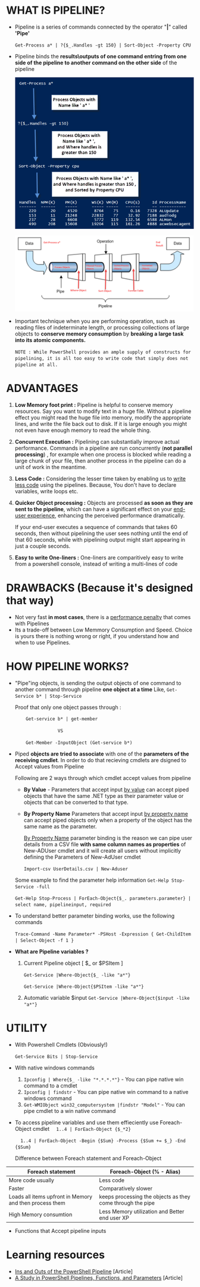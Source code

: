 
# WHAT IS PIPELINE?

* Pipeline is a series of commands connected by the operator "**|**" called **'Pipe'**

    `Get-Process a* | ?{$_.Handles -gt 150} | Sort-Object -Property CPU`

* Pipeline binds the **results\outputs of one command entring from one side of the pipeline to another command on the other side** of the pipeline
    
    ![Example](./Images/PipelineExample.png?raw=true)

    ![Picture](./Images/PictorialView.jpg?raw=true)

* Important technique when you are performing operation, such as reading files of indeterminate length, 
    or processing collections of large objects to **conserve memory consumption** by **breaking a large task into its atomic components.**

   `NOTE : While PowerShell provides an ample supply of constructs for pipelining, it is all too easy to write code that simply does not pipeline at all.`


# ADVANTAGES

1.  **Low Memory foot print :** Pipeline is helpful to conserve memory resources. Say you want to modify text in a huge file. Without a pipeline effect you might read the huge file into memory, modify the appropriate lines, and write the file back out to disk. If it is large enough you might not even have enough memory to read the whole thing.

2.  **Concurrent Execution :** Pipelining can substantially improve actual performance. 
    Commands in a pipeline are run concurrently (**not parallel processing**) , for example when one process is blocked while reading a large chunk of your file, then another process in the pipeline can do a unit of work in the meantime.

3.  **Less Code :** Considering the lesser time taken by enabling us to [write less code](./Example1_basic.ps1) using the pipelines. 
    Because, You don't have to declare variables, write loops etc.

4.  **Quicker Object processing :** Objects are processed **as soon as they are sent to the pipeline**, 
    which can have a significant effect on your [end-user experience](./Example3_UserExperience.ps1), enhancing the perceived performance dramatically. 

     If your end-user executes a sequence of commands that takes 60 seconds, then without pipelining the user sees nothing until the end of that 60 seconds, while with pipelining output might start appearing in just a couple seconds.

5.  **Easy to write One-liners :** One-liners are comparitively easy to write from a powershell console, instead of writing a multi-lines of code



# DRAWBACKS (Because it's designed that way)

*   Not very fast **in most cases**, there is a [performance penalty](./Example2_Speed.ps1) that comes with Pipelines
*   Its a trade-off between Low Memmory Consumption and Speed. 
    Choice is yours there is nothing wrong or right, if you understand how and when to use Pipelines.


# HOW PIPELINE WORKS?

*   "Pipe"ing objects, is sending the output objects of one command to another command 
    through pipeline **one object at a time**
    Like, 
            ` Get-Service b* | Stop-Service `

    Proof that only one object passes through :            
    ```
        Get-service b* | get-member

                    VS 

        Get-Member -InputObject (Get-service b*)
    ```
*   Piped **objects are tried to associate** with one of the **parameters of the receiving cmdlet**.
    In order to do that recieving cmdlets are dsigned to Accept values from Pipeline

    Following are 2 ways through which cmdlet accept values from pipeline
    - **By Value** -
        Parameters that accept input [by value](./Example4_Valuefrompipeline.ps1) can accept piped objects that have the same .NET type as their parameter value or objects that can be converted to that type.
    - **By Property Name**
        Parameters that accept input [by property name](./Example5_ValuebyPropertyName.ps1) can accept piped objects only when a property of the object has the same name as the parameter.

        [By Property Name](./Images/New-aduser.png) parameter binding is the reason we can pipe user details from a CSV file **with same column names as properties** of New-ADUser cmdlet and it will create all users without implicitly defining the Parameters of New-AdUser cmdlet

        `Import-csv UserDetails.csv | New-Aduser`


    Some example to find the parameter help information
    `Get-Help Stop-Service -full`
    
    `Get-Help Stop-Process | ForEach-Object{$_. parameters.parameter} | select name, pipelineinput, required`

*   To understand better parameter binding works, use the following commands

    `Trace-Command -Name Parameter* -PSHost -Expression { Get-ChildItem | Select-Object -f 1 }`

*   **What are Pipeline variables ?**

    1.  Current Pipeline object [ $_ or $PSItem ]
    
        `Get-Service |Where-Object{$_ -like "a*"}`

        `Get-Service |Where-Object{$PSItem -like "a*"}`
    
    2.  Automatic variable $input
        `Get-Service |Where-Object{$input -like "a*"}`

# UTILITY

* With Powershell Cmdlets (Obviously!)

    `Get-Service Bits | Stop-Service`
    
* With native windows commands
    1. `Ipconfig | Where{$_ -like "*.*.*.*"}` - You can pipe native win command to a cmdlet
    2. `Ipconfig | findstr` - You can pipe native win command to a native windows command
    3. `Get-WMIObject win32_computersystem |findstr "Model"` - You can pipe cmdlet to a win native command

* To access pipeline variables and use them effieciently use Foreach-Object cmdlet
    `   1..4 | ForEach-Object {$_*2}    `
    
    `   1..4 | ForEach-Object -Begin {$Sum} -Process {$Sum += $_} -End {$Sum}   `
    
    Difference between Foreach statement and Foreach-Object

Foreach statement                                          | Foreach-Object (% - Alias)
-----------------------------------------------------------|---------------------------------------------------------------------------
More code usually                                          | Less code
Faster                                                     | Comparatively slower
Loads all items upfront in Memory and then process them    | keeps processing the objects as they come through the pipe
High Memory consumtion                                     | Less Memory utilization and Better end user XP

* Functions that Accept pipeline inputs 
   
# Learning resources

* [Ins and Outs of the PowerShell Pipeline](https://www.simple-talk.com/sysadmin/powershell/ins-and-outs-of-the-powershell-pipeline/) [Article]
* [A Study in PowerShell Pipelines, Functions, and Parameters](https://www.simple-talk.com/dotnet/.net-tools/down-the-rabbit-hole--a-study-in-powershell-pipelines,-functions,-and-parameters/) [Article]


